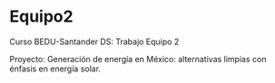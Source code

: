 # Equipo2
Curso BEDU-Santander DS: Trabajo Equipo 2

Proyecto: Generación de energía en México: alternativas limpias con énfasis en energía solar.
